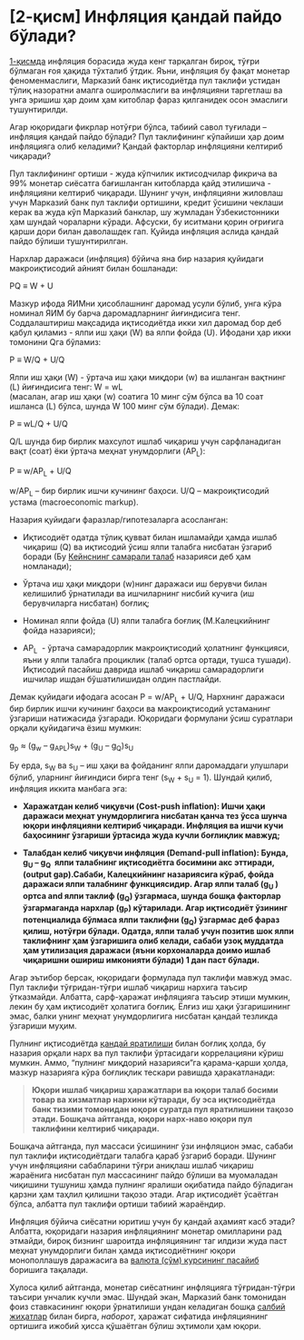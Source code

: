 # \[2-қисм\] Инфляция қандай пайдо бўлади?

[1-қисмда](https://telegra.ph/1-%D2%9Bism-Inflyaciya-%D2%9Bandaj-%D2%B3arakatlanadi-Nazarij-yondoshuv-01-20) инфляция борасида жуда кенг тарқалган бироқ, тўғри бўлмаган ғоя ҳақида тўхталиб ўтдик. Яъни, инфляция бу фақат монетар феноменмаслиги, Марказий банк иқтисодиётда пул таклифи устидан тўлиқ назоратни амалга оширолмаслиги ва инфляцияни таргетлаш ва унга эришиш ҳар доим ҳам китоблар фараз қилганидек осон эмаслиги тушунтирилди.

Агар юқоридаги фикрлар нотўғри бўлса, табиий савол туғилади – инфляция қандай пайдо бўлади? Пул таклифининг кўпайиши ҳар доим инфляцияга олиб келадими? Қандай факторлар инфляцияни келтириб чиқаради?

Пул таклифининг ортиши - жуда кўпчилик иктисодчилар фикрича ва 99% монетар сиёсатга бағишланган китобларда қайд этилишича - инфляцияни келтириб чиқаради. Шунинг учун, инфляцияни жиловлаш учун Марказий банк пул таклифи ортишини, кредит ўсишини чеклаши керак ва жуда кўп Марказий банклар, шу жумладан Ўзбекистонники ҳам шундай чораларни кўради. Афсуски, бу иситмани қорин оғриғига қарши дори билан даволашдек гап. Қуйида инфляция аслида қандай пайдо бўлиши тушунтирилган.

Нархлар даражаси (инфляция) бўйича яна бир назария қуйидаги макроиқтисодий айният билан бошланади:

PQ ≡ W + U

Мазкур ифода ЯИМни ҳисоблашнинг даромад усули бўлиб, унга кўра номинал ЯИМ бу барча даромадларнинг йиғиндисига тенг. Соддалаштириш мақсадида иқтисодиётда икки хил даромад бор деб қабул қиламиз - ялпи иш ҳақи (W) ва ялпи фойда (U). Ифодани ҳар икки томонини Qга бўламиз:

P ≡ W/Q + U/Q

Ялпи иш ҳақи (W) - ўртача иш ҳақи миқдори (w) ва ишланган вақтнинг (L) йиғиндисига тенг: W = wL  
(масалан, агар иш ҳақи (w) соатига 10 минг сўм бўлса ва 10 соат ишланса (L) бўлса, шунда W 100 минг сўм бўлади). Демак:

P ≡ wL/Q + U/Q

Q/L шунда бир бирлик махсулот ишлаб чиқариш учун сарфланадиган вақт (соат) ёки ўртача меҳнат унумдорлиги (AP<sub>L</sub>):

P ≡ w/AP<sub>L</sub> + U/Q

w/AP<sub>L</sub> – бир бирлик ишчи кучининг баҳоси. U/Q – макроиқтисодий устама (macroeconomic markup).

Назария қуйидаги фаразлар/гипотезаларга асосланган:

 * Иқтисодиёт одатда тўлиқ қувват билан ишламайди ҳамда ишлаб чиқариш (Q) ва иқтисодий ўсиш ялпи талабга нисбатан ўзгариб боради (Бу [Кейнснинг самарали талаб](https://en.wikipedia.org/wiki/Principle_of_effective_demand) назарияси деб ҳам номланади);

 * Ўртача иш ҳақи миқдори (w)нинг даражаси иш берувчи билан келишилиб ўрнатилади ва ишчиларнинг нисбий кучига (иш берувчиларга нисбатан) боғлиқ;

 * Номинал ялпи фойда (U) ялпи талабга боғлиқ (М.Калецкийнинг фойда назарияси);

 * AP<sub>L</sub>  - ўртача самарадорлик макроиқтисодий ҳолатнинг функцияси, яъни у ялпи талабга проциклик (талаб ортса ортади, тушса тушади). Иқтисодий пасайиш даврида ишлаб чиқариш самарадорлиги ишчилар ишдан бўшатилишидан олдин пастлайди.

Демак қуйидаги ифодага асосан 
P = w/AP<sub>L</sub> + U/Q, 
Нархнинг даражаси бир бирлик ишчи кучининг баҳоси ва макроиқтисодий устаманинг ўзгариши натижасида ўзгаради. Юқоридаги формулани ўсиш суратлари орқали қуйидагича ёзиш мумкин:

g<sub>p</sub> ≈ (g<sub>w</sub> – g<sub>APL</sub>)s<sub>W</sub> + (g<sub>U</sub> – g<sub>Q</sub>)s<sub>U</sub>

Бу ерда, s<sub>W</sub> ва s<sub>U</sub> – иш ҳақи ва фойданинг ялпи даромаддаги улушлари бўлиб, уларнинг йиғиндиси бирга тенг (s<sub>W</sub> + s<sub>U</sub> = 1). Шундай қилиб, инфляция иккита манбага эга:

 * **Харажатдан келиб чиқувчи (Cost-push inflation): Ишчи ҳақи даражаси меҳнат унумдорлигига нисбатан қанча тез ўсса шунча юқори инфляцияни келтириб чиқаради. Инфляция ва ишчи кучи баҳосининг ўзгариши ўртасида жуда кучли боғлиқлик мавжуд;**

 * **Талабдан келиб чиқувчи инфляция (Demand-pull inflation):  Бунда, g<sub>U</sub> – g<sub>Q</sub>  ялпи талабнинг иқтисодиётга босимини акс эттиради, (output gap).Сабаби, Калецкийнинг назариясига кўраб, фойда даражаси ялпи талабнинг функциясидир. Агар ялпи талаб (g<sub>U</sub> ) ортса and ялпи таклиф (g<sub>Q</sub>) ўзгармаса, шунда бошқа факторлар ўзгармаганда нархлар (g<sub>P</sub>) кўтарилади. Агар иқтисодиёт ўзининг потенциалида бўлмаса ялпи таклифни (g<sub>Q</sub>) ўзгармас деб фараз қилиш, нотўғри бўлади. Одатда, ялпи талаб учун позитив шок ялпи таклифнинг ҳам ўзгаришига олиб келади, сабаби узоқ муддатда ҳам утилизация даражаси (яъни корхоналарда доимо ишлаб чиқаришни ошириш имконияти бўлади) 1 дан паст бўлади.**

Агар эътибор берсак, юқоридаги формулада пул таклифи мавжуд эмас. Пул таклифи тўғридан-тўғри ишлаб чиқариш нархига таъсир ўтказмайди. Албатта, сарф-ҳаражат инфляцияга таъсир этиши мумкин, лекин бу ҳам иқтисодиёт ҳолатига боғлиқ. Ёлғиз иш ҳақи ўзгаришининг эмас, балки унинг меҳнат унумдорлигига нисбатан қандай тезликда ўзгариши муҳим.

Пулнинг иқтисодиётда [қандай яратилиши](https://telegra.ph/Makroi%D2%9Btisodiyotdagi-ehng-mu%D2%B3im-nonsense-08-28) билан боғлиқ ҳолда, бу назария орқали нарх ва пул таклифи ўртасидаги коррелацияни кўриш мумкин. Аммо, “пулнинг миқдорий назарияси”га қарама-қарши ҳолда, мазкур назарияга кўра боғлиқлик тескари равишда ҳаракатланади: 

> **Юқори ишлаб чиқариш ҳаражатлари ва юқори талаб босими товар ва хизматлар нархини кўтаради, бу эса иқтисодиётда банк тизими томонидан юқори суратда пул яратилишини тақозо этади. Бошқача айтганда, юқори нарх-наво юқори пул таклифини келтириб чиқаради.**

Бошқача айтганда, пул массаси ўсишининг ўзи инфляцион эмас, сабаби пул таклифи иқтисодиётдаги талабга қараб ўзгариб боради. Шунинг учун инфляцияни сабабларини тўғри аниқлаш ишлаб чиқариш жараёнига нисбатан пул массасининг пайдо бўлиши ва муомаладан чиқишини тушуниш ҳамда пулнинг яралиши оқибатида пайдо бўладиган қарзни ҳам таҳлил қилишни тақозо этади. Агар иқтисодиёт ўсаётган бўлса, албатта пул таклифи ортиши табиий жараёндир.

Инфляция бўйича сиёсатни юритиш учун бу қандай аҳамият касб этади? Албатта, юқоридаги назария инфляциянинг монетар омилларини рад этмайди, бироқ бизнинг шароитда инфляциянинг таг илдизи жуда паст меҳнат унумдорлиги билан ҳамда иқтисодиётнинг юқори монополлашув даражасига ва [валюта (сўм) курсининг пасайиб](https://t.me/macrobs/3) боришига тақалади. 

Хулоса қилиб айтганда, монетар сиёсатнинг инфляцияга тўғридан-тўғри таъсири унчалик кучли эмас. Шундай экан, Марказий банк томонидан фоиз ставкасининг юқори ўрнатилиши ундан келадиган бошқа [салбий жиҳатлар](https://anhor.uz/columnists/20864) билан бирга, *наборот*, ҳаражат сифатида инфляциянинг ортишига ижобий ҳисса қўшаётган бўлиш эҳтимоли ҳам юқори.
